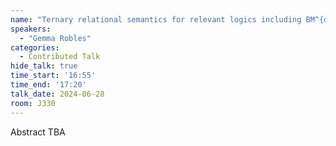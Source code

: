 ```yaml
---
name: "Ternary relational semantics for relevant logics including BM^{d} and included in R when supplemented with Disjunctive Syllogism"
speakers:
  - "Gemma Robles"
categories:
  - Contributed Talk
hide_talk: true
time_start: '16:55'
time_end: '17:20'
talk_date: 2024-06-28
room: J330
---
```


Abstract TBA

